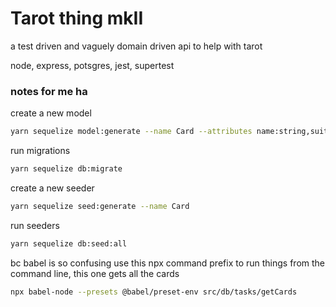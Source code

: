 # Tarot thing mkII

a test driven and vaguely domain driven api to help with tarot

node, express, potsgres, jest, supertest




### notes for me ha

create a new model
```sh
yarn sequelize model:generate --name Card --attributes name:string,suit:string,number:integer
```

run migrations
```sh
yarn sequelize db:migrate
```

create a new seeder
```sh
yarn sequelize seed:generate --name Card
```

run seeders
```sh
yarn sequelize db:seed:all
```

bc babel is so confusing use this npx command prefix to run things from the command line, this one gets all the cards
```sh
npx babel-node --presets @babel/preset-env src/db/tasks/getCards
```